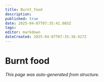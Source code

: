```yaml
---
title: Burnt_food
description: 
published: true
date: 2025-04-07T07:35:41.085Z
tags: 
editor: markdown
dateCreated: 2025-04-07T07:35:38.917Z
---
```


# Burnt food

*This page was auto-generated from structure.*